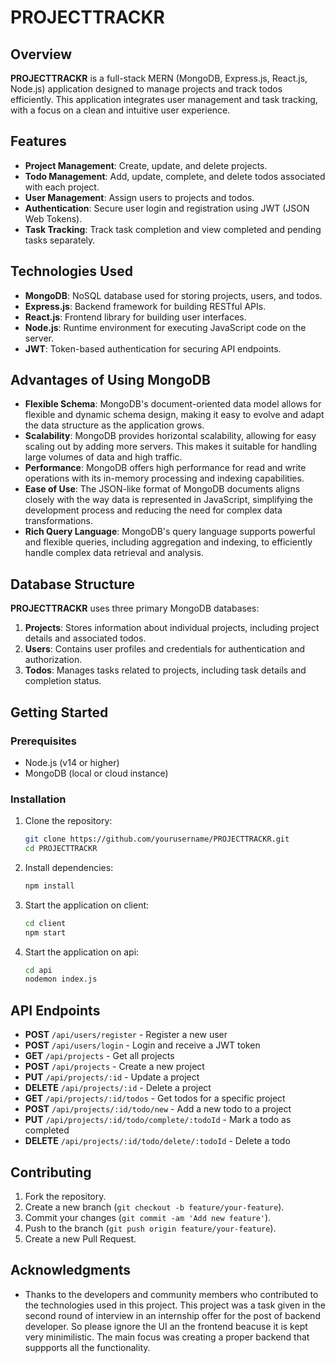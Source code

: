 
# PROJECTTRACKR

## Overview

**PROJECTTRACKR** is a full-stack MERN (MongoDB, Express.js, React.js, Node.js) application designed to manage projects and track todos efficiently. This application integrates user management and task tracking, with a focus on a clean and intuitive user experience.

## Features

- **Project Management**: Create, update, and delete projects.
- **Todo Management**: Add, update, complete, and delete todos associated with each project.
- **User Management**: Assign users to projects and todos.
- **Authentication**: Secure user login and registration using JWT (JSON Web Tokens).
- **Task Tracking**: Track task completion and view completed and pending tasks separately.

## Technologies Used

- **MongoDB**: NoSQL database used for storing projects, users, and todos.
- **Express.js**: Backend framework for building RESTful APIs.
- **React.js**: Frontend library for building user interfaces.
- **Node.js**: Runtime environment for executing JavaScript code on the server.
- **JWT**: Token-based authentication for securing API endpoints.

## Advantages of Using MongoDB

- **Flexible Schema**: MongoDB's document-oriented data model allows for flexible and dynamic schema design, making it easy to evolve and adapt the data structure as the application grows.
- **Scalability**: MongoDB provides horizontal scalability, allowing for easy scaling out by adding more servers. This makes it suitable for handling large volumes of data and high traffic.
- **Performance**: MongoDB offers high performance for read and write operations with its in-memory processing and indexing capabilities.
- **Ease of Use**: The JSON-like format of MongoDB documents aligns closely with the way data is represented in JavaScript, simplifying the development process and reducing the need for complex data transformations.
- **Rich Query Language**: MongoDB's query language supports powerful and flexible queries, including aggregation and indexing, to efficiently handle complex data retrieval and analysis.

## Database Structure

**PROJECTTRACKR** uses three primary MongoDB databases:

1. **Projects**: Stores information about individual projects, including project details and associated todos.
2. **Users**: Contains user profiles and credentials for authentication and authorization.
3. **Todos**: Manages tasks related to projects, including task details and completion status.

## Getting Started

### Prerequisites

- Node.js (v14 or higher)
- MongoDB (local or cloud instance)

### Installation

1. Clone the repository:

   ```bash
   git clone https://github.com/yourusername/PROJECTTRACKR.git
   cd PROJECTTRACKR
   ```

2. Install dependencies:

   ```bash
   npm install
   ```

3. Start the application on client:

   ```bash
   cd client
   npm start
   ```
4. Start the application on api:

   ```bash
   cd api
   nodemon index.js
   ```

## API Endpoints

- **POST** `/api/users/register` - Register a new user
- **POST** `/api/users/login` - Login and receive a JWT token
- **GET** `/api/projects` - Get all projects
- **POST** `/api/projects` - Create a new project
- **PUT** `/api/projects/:id` - Update a project
- **DELETE** `/api/projects/:id` - Delete a project
- **GET** `/api/projects/:id/todos` - Get todos for a specific project
- **POST** `/api/projects/:id/todo/new` - Add a new todo to a project
- **PUT** `/api/projects/:id/todo/complete/:todoId` - Mark a todo as completed
- **DELETE** `/api/projects/:id/todo/delete/:todoId` - Delete a todo

## Contributing

1. Fork the repository.
2. Create a new branch (`git checkout -b feature/your-feature`).
3. Commit your changes (`git commit -am 'Add new feature'`).
4. Push to the branch (`git push origin feature/your-feature`).
5. Create a new Pull Request.


## Acknowledgments

- Thanks to the developers and community members who contributed to the technologies used in this project. This project was a task given in the second round of interview in an internship offer for the post of backend developer. So please ignore the UI an the frontend beacuse it is kept very minimilistic. The main focus was creating a proper backend that suppports all the functionality. 

